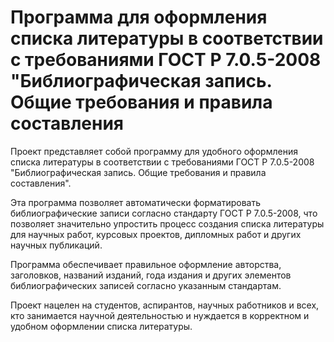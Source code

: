 # Программа для оформления списка литературы в соответствии с требованиями ГОСТ Р 7.0.5-2008 "Библиографическая запись. Общие требования и правила составления

Проект представляет собой программу для удобного оформления списка литературы в соответствии с требованиями ГОСТ Р 7.0.5-2008 "Библиографическая запись. Общие требования и правила составления".

Эта программа позволяет автоматически форматировать библиографические записи согласно стандарту ГОСТ Р 7.0.5-2008, что позволяет значительно упростить процесс создания списка литературы для научных работ, курсовых проектов, дипломных работ и других научных публикаций.

Программа обеспечивает правильное оформление авторства, заголовков, названий изданий, года издания и других элементов библиографических записей согласно указанным стандартам.

Проект нацелен на студентов, аспирантов, научных работников и всех, кто занимается научной деятельностью и нуждается в корректном и удобном оформлении списка литературы.
